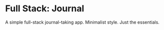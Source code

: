 # Full Stack: Journal

A simple full-stack journal-taking app. Minimalist style. Just the essentials.
